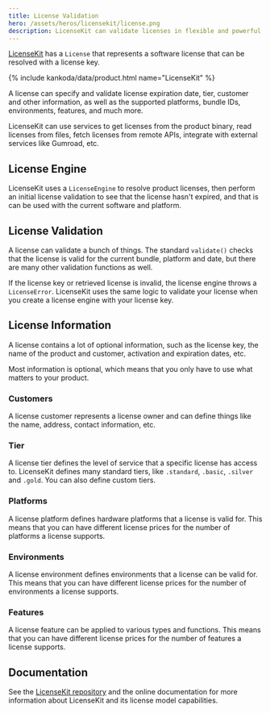 ```yaml
---
title: License Validation
hero: /assets/heros/licensekit/license.png
description: LicenseKit can validate licenses in flexible and powerful ways.
---
```


[LicenseKit](/licensekit) has a ``License`` that represents a software license that can be resolved with a license key.

{% include kankoda/data/product.html name="LicenseKit" %}

A license can specify and validate license expiration date, tier, customer and other information, as well as the supported platforms, bundle IDs, environments, features, and much more.

LicenseKit can use services to get licenses from the product binary, read licenses from files, fetch licenses from remote APIs, integrate with external services like Gumroad, etc.


## License Engine

LicenseKit uses a ``LicenseEngine`` to resolve product licenses, then perform an initial license validation to see that the license hasn't expired, and that is can be used with the current software and platform.



## License Validation

A license can validate a bunch of things. The standard ``validate()`` checks that the license is valid for the current bundle, platform and date, but there are many other validation functions as well.

If the license key or retrieved license is invalid, the license engine throws a ``LicenseError``. LicenseKit uses the same logic to validate your license when you create a license engine with your license key.



## License Information

A license contains a lot of optional information, such as the license key, the name of the product and customer, activation and expiration dates, etc. 

Most information is optional, which means that you only have to use what matters to your product.


### Customers

A license customer represents a license owner and can define things like the name, address, contact information, etc.


### Tier

A license tier defines the level of service that a specific license has access to. LicenseKit defines many standard tiers, like `.standard`, `.basic`, `.silver` and `.gold`. You can also define custom tiers.


### Platforms

A license platform defines hardware platforms that a license is valid for. This means that you can have different license prices for the number of platforms a license supports.


### Environments

A license environment defines environments that a license can be valid for. This means that you can have different license prices for the number of environments a license supports.


### Features

A license feature can be applied to various types and functions. This means that you can have different license prices for the number of features a license supports.


## Documentation

See the [LicenseKit repository]({{product.github}}) and the online documentation for more information about LicenseKit and its license model capabilities.